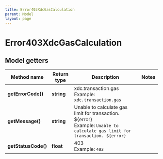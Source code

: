 ```yaml
---
title: Error403XdcGasCalculation
parent: Model
layout: page
---
```


# Error403XdcGasCalculation

## Model getters

Method name | Return type | Description | Notes
------------ | ------------- | ------------- | -------------
**getErrorCode()** | **string** | xdc.transaction.gas <br>Example: `xdc.transaction.gas` |
**getMessage()** | **string** | Unable to calculate gas limit for transaction. ${error} <br>Example: `Unable to calculate gas limit for transaction. ${error}` |
**getStatusCode()** | **float** | 403 <br>Example: `403` |

